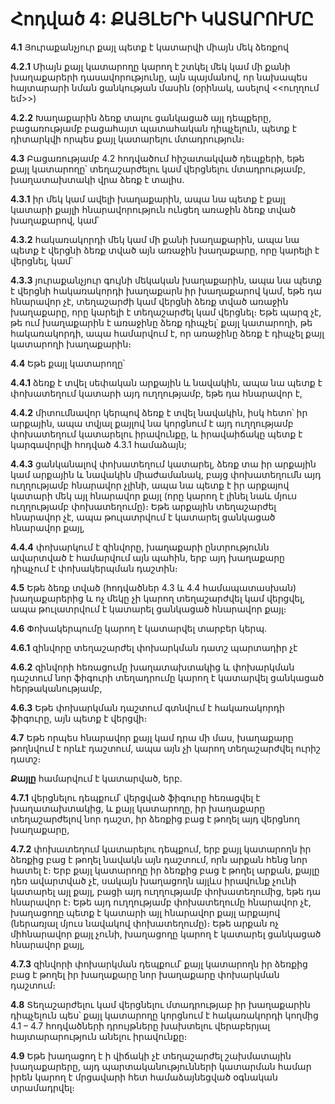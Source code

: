 Հոդված 4: ՔԱՅԼԵՐԻ ԿԱՏԱՐՈՒՄԸ
===========================

**4.1** Յուրաքանչյուր քայլ պետք է կատարվի միայն մեկ ձեռքով

**4.2.1** Միայն քայլ կատարողը կարող է շտկել մեկ կամ մի քանի խաղաքարերի դասավորությունը, այն պայմանով, որ նախապես հայտարարի նման ցանկության մասին (օրինակ, ասելով <<ուղղում եմ>>)

**4.2.2** Խաղաքարին ձեռք տալու ցանկացած այլ դեպքերը, բացառությամբ բացահայտ պատահական դիպչելուն, պետք է դիտարկվի որպես քայլ կատարելու մտադրություն։

**4.3** Բացառությամբ 4.2 հոդվածում հիշատակված դեպքերի, եթե քայլ կատարողը՝ տեղաշարժելու կամ վերցնելու մտադրությամբ, խաղատախտակի վրա ձեռք է տալիս․

**4.3.1** իր մեկ կամ ավելի խաղաքարին, ապա նա պետք է քայլ կատարի քայլի հնարավորություն ունցեղ առաջին ձեռք տված խաղաքարով, կամ՝

**4.3.2** հակառակորդի մեկ կամ մի քանի խաղաքարին, ապա նա պետք է վերցնի ձեռք տված այն առաջին խաղաքարը, որը կարելի է վերցնել, կամ՝

**4.3.3** յուրաքանչյուր գույնի մեկական խաղաքարին, ապա նա պետք է վերցնի հակառակորդի խաղաքարն իր խաղաքարով կամ, եթե դա հնարավոր չէ, տեղաշարժի կամ վերցնի ձեռք տված առաջին խաղաքարը, որը կարելի է տեղաշարժել կամ վերցնել։ Եթե պարզ չէ, թե ում խաղաքարին է առաջինը ձեռք դիպչել՝ քայլ կատարողի, թե հակառակորդի, ապա համարվում է, որ առաջինը ձեռք է դիպչել քայլ կատարողի խաղաքարին։

**4.4** Եթե քայլ կատարողը՝

**4.4.1** ձեռք է տվել սեփական արքային և նավակին, ապա նա պետք է փոխատեղում կատարի այդ ուղղությամբ, եթե դա հնարավոր է,

**4.4.2** միտումնավոր կերպով ձեռք է տվել նավակին, իսկ հետո՝ իր արքային, ապա տվյալ քայլով նա կորցնում է այդ ուղղությամբ փոխատեղում կատարելու իրավունքը, և իրավաիճակը պետք է կարգավորվի հոդված 4.3.1 համաձայն;

**4.4.3** ցանկանալով փոխատեղում կատարել, ձեռք տա իր արքային կամ արքային և նավակին միաժամանակ, բայց փոխատեղումն այդ ուղղությամբ հնարավոր չլինի, ապա նա պետք է իր արքայով կատարի մեկ այլ հնարավոր քայլ (որը կարող է լինել նաև մյուս ուղղությամբ փոխատեղումը)։ Եթե արքային տեղաշարժել հնարավոր չէ, ապա թուլատրվում է կատարել ցանկացած հնարավոր քայլ,

**4.4.4** փոխարկում է զինվորը, խաղաքարի ընտրությունն ավարտված է համարվում այն պահին, երբ այդ խաղաքարը դիպչում է փոխակերպման դաշտին։

**4.5** Եթե ձեռք տված (հոդվածներ 4.3 և 4.4 համապատասխան) խաղաքարերից և ոչ մեկը չի կարող տեղաշարժվել կամ վերցվել, ապա թուլատրվում է կատարել ցանկացած հնարավոր քայլ։

**4.6** Փոխակերպումը կարող է կատարվել տարբեր կերպ․

**4.6.1** զինվորը տեղաշարժել փոխարկման դատշ պարտադիր չէ

**4.6.2** զինվորի հեռացումը խաղատախտակից և փոխարկման դաշտում նոր ֆիգուրի տեղադրումը կարող է կատարվել ցանկացած հերթականությամբ,

**4.6.3** Եթե փոխարկման դաշտում գտնվում է հակառակորդի ֆիգուրը, այն պետք է վերցվի։

**4.7** Եթե որպես հնարավոր քայլ կամ դրա մի մաս, խաղաքարը թողնվում է որևէ դաշտում, ապա այն չի կարող տեղաշարժվել ուրիշ դատշ։

**Քայլը** համարվում է կատարված, երբ․

**4.7.1** վերցնելու դեպքում՝ վերցված ֆիգուրը հեռացվել է խաղատախտակից, և քայլ կատարողը, իր խաղաքարը տեղաշարժելով նոր դաշտ, իր ձեռքից բաց է թողել այդ վերցնող խաղաքարը,

**4.7.2** փոխատեղում կատարելու դեպքում, երբ քայլ կատարողն իր ձեռքից բաց է թողել նավակն այն դաշտում, որն արքան հենց նոր հատել է։ Երբ քայլ կատարողը իր ձեռքից բաց է թողել արքան, քայլը դեռ ավարտված չէ, սակայն խաղացողն այլևս իրավունք չունի կատարել այլ քայլ, բացի այդ ուղղությամբ փոխատեղումից, եթե դա հնարավոր է։ Եթե այդ ուղղությամբ փոխատեղումը հնարավոր չէ, խաղացողը պետք է կատարի այլ հնարավոր քայլ արքայով (ներառյալ մյուս նավակով փոխատեղումը)։ Եթե արքան ոչ միհնարավոր քայլ չունի, խաղացողը կարող է կատարել ցանկացած հնարավոր քայլ,

**4.7.3** զինվորի փոխարկման դեպքում՝ քայլ կատարողն իր ձեռքից բաց է թողել իր խաղաքարը նոր խաղաքարը փոխարկման դաշտում։

**4.8** Տեղաշարժելու կամ վերցնելու մտադրությաբ իր խաղաքարին դիպչելուն պես՝ քայլ կատարողը կորցնում է հակառակորդի կողմից 4.1 – 4.7 հոդվածների դրույթները խախտելու վերաբերյալ հայտարարություն անելու իրավունքը։

**4.9** Եթե խաղացող է ի վիճակի չէ տեղաշարժել շախմատային խաղաքարերը, այդ պարտականությունների կատարման համար իրեն կարող է մրցավարի հետ համաձայնեցված օգնական տրամադրվել։